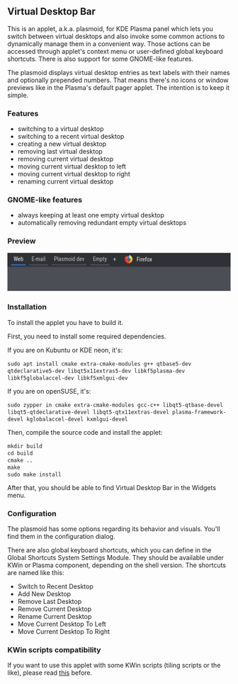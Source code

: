 ## Virtual Desktop Bar
This is an applet, a.k.a. plasmoid, for KDE Plasma panel which lets you switch between virtual desktops and also invoke some common actions to dynamically manage them in a convenient way. Those actions can be accessed through applet's context menu or user-defined global keyboard shortcuts. There is also support for some GNOME-like features.

The plasmoid displays virtual desktop entries as text labels with their names and optionally prepended numbers. That means there's no icons or window previews like in the Plasma's default pager applet. The intention is to keep it simple.

### Features
* switching to a virtual desktop
* switching to a recent virtual desktop
* creating a new virtual desktop
* removing last virtual desktop
* removing current virtual desktop
* moving current virtual desktop to left
* moving current virtual desktop to right
* renaming current virtual desktop

### GNOME-like features
* always keeping at least one empty virtual desktop
* automatically removing redundant empty virtual desktops 

### Preview
![](preview.gif)

### Installation
To install the applet you have to build it.

First, you need to install some required dependencies.

If you are on Kubuntu or KDE neon, it's:
```
sudo apt install cmake extra-cmake-modules g++ qtbase5-dev qtdeclarative5-dev libqt5x11extras5-dev libkf5plasma-dev libkf5globalaccel-dev libkf5xmlgui-dev
```

If you are on openSUSE, it's:
```
sudo zypper in cmake extra-cmake-modules gcc-c++ libqt5-qtbase-devel libqt5-qtdeclarative-devel libqt5-qtx11extras-devel plasma-framework-devel kglobalaccel-devel kxmlgui-devel
```

Then, compile the source code and install the applet:

```
mkdir build
cd build
cmake ..
make
sudo make install
```

After that, you should be able to find Virtual Desktop Bar in the Widgets menu.

### Configuration
The plasmoid has some options regarding its behavior and visuals. You'll find them in the configuration dialog.

There are also global keyboard shortcuts, which you can define in the Global Shortcuts System Settings Module. They should be available under KWin or Plasma component, depending on the shell version. The shortcuts are named like this:
* Switch to Recent Desktop
* Add New Desktop
* Remove Last Desktop
* Remove Current Desktop
* Rename Current Desktop
* Move Current Desktop To Left
* Move Current Desktop To Right

### KWin scripts compatibility
If you want to use this applet with some KWin scripts (tiling scripts or the like), please read [this](KWIN.md) before.

